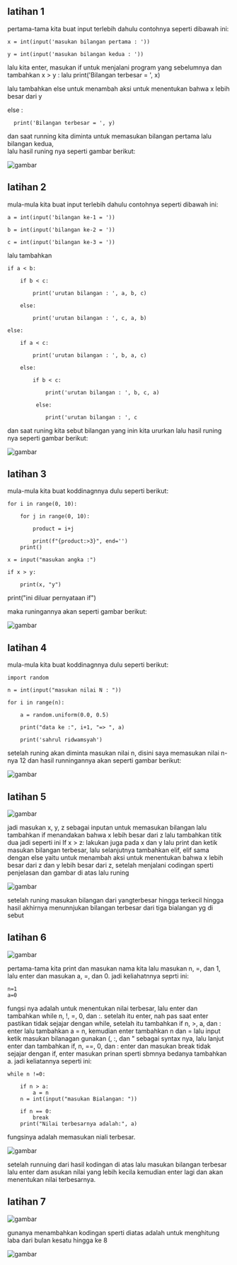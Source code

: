 ## latihan 1

pertama-tama kita buat input terlebih dahulu contohnya seperti dibawah ini:
```
x = int(input('masukan bilangan pertama : '))

y = int(input('masukan bilangan kedua : '))
```
lalu kita enter, masukan if untuk menjalani program yang sebelumnya dan tambahkan x > y : lalu print('Bilangan terbesar = ', x)

lalu tambahkan else untuk menambah aksi untuk menentukan bahwa x lebih besar dari y 

 else :
 
      print('Bilangan terbesar = ', y)
      
dan saat running kita diminta untuk memasukan bilangan pertama lalu bilangan kedua,      
lalu hasil runing nya seperti gambar berikut:

![gambar](gambarlab4/rid1.png)

## latihan 2

mula-mula kita buat input terlebih dahulu contohnya seperti dibawah ini:
```
a = int(input('bilangan ke-1 = '))

b = int(input('bilangan ke-2 = '))

c = int(input('bilangan ke-3 = '))
```
lalu tambahkan 
```
if a < b:

    if b < c:
    
        print('urutan bilangan : ', a, b, c)
        
    else:
    
        print('urutan bilangan : ', c, a, b)
        
else:

    if a < c:
    
        print('urutan bilangan : ', b, a, c)
        
    else:
    
        if b < c:
        
            print('urutan bilangan : ', b, c, a)
            
         else:
         
            print('urutan bilangan : ', c
```            
dan saat runing kita sebut bilangan yang inin kita ururkan 
lalu hasil runing nya seperti gambar berikut:

![gambar](gambarlab4/rid2.png)

## latihan 3

mula-mula kita buat koddinagnnya dulu seperti berikut:
```
for i in range(0, 10):

    for j in range(0, 10):
    
        product = i+j
        
        print(f"{product:>3}", end='')
    print()

x = input("masukan angka :")

if x > y:

    print(x, "y")
```    
print("ini diluar pernyataan if")

maka runingannya akan seperti gambar berikut:

![gambar](gambarlab4/rid3.png)

## latihan 4

mula-mula kita buat koddinagnnya dulu seperti berikut:
```
import random

n = int(input("masukan nilai N : "))

for i in range(n):

    a = random.uniform(0.0, 0.5)
    
    print("data ke :", i+1, "=> ", a)
    
    print('sahrul ridwamsyah')
```    
setelah runing akan diminta masukan nilai n, disini saya memasukan nilai n-nya 12
dan hasil runningannya akan seperti gambar berikut:

![gambar](gambarlab4/rid4.png)

## latihan 5

![gambar](gambarlab4/rid5.png)

jadi masukan x, y, z sebagai inputan untuk memasukan bilangan
lalu tambahkan if menandakan bahwa x lebih besar dari z lalu tambahkan titik dua 
jadi seperti ini
If  x > z:
lakukan juga pada x dan y lalu print dan ketik masukan bilangan terbesar,
lalu selanjutnya tambahkan elif, elif sama dengan else yaitu untuk menambah aksi untuk menentukan bahwa x lebih besar dari z dan y lebih besar dari z,
setelah menjalani codingan sperti penjelasan dan gambar di atas lalu runing

![gambar](gambarlab4/rid6.png)

setelah runing masukan bilangan dari yangterbesar hingga terkecil hingga hasil akhirnya menunnjukan bilangan terbesar dari tiga bialangan yg di sebut

## latihan 6

![gambar](gambarlab4/rid7.png)

pertama-tama kita print dan masukan nama kita 
lalu masukan n, =, dan 1, lalu enter dan masukan a, =, dan 0. jadi keliahatnnya seprti ini:
```
n=1
a=0
```
fungsi nya adalah untuk menentukan nilai terbesar, lalu enter dan tambahkan while n, !, =, 0, dan :. setelah itu enter, nah pas saat enter pastikan tidak sejajar dengan while, setelah itu tambahkan if n, >, a, dan : enter lalu tambahkan a = n, kemudian enter tambahkan n dan = lalu input ketik masukan bilanagan gunakan (, :, dan " sebagai syntax nya, lalu lanjut enter dan tambahkan if, n, ==, 0, dan : enter dan masukan break tidak sejajar dengan if, enter masukan prinan sperti sbmnya bedanya tambahkan a. jadi keliatannya seperti ini:
```
while n !=0:

    if n > a:
        a = n
    n = int(input("masukan Bialangan: "))
    
    if n == 0:
        break
    print("Nilai terbesarnya adalah:", a)
```
fungsinya adalah memasukan niali terbesar.

![gambar](gambarlab4/rid8.png)

setelah runnuing dari hasil kodingan di atas lalu masukan bilangan terbesar lalu enter dam asukan nilai yang lebih kecila kemudian enter lagi dan akan menentukan nilai terbesarnya.

## latihan 7

![gambar](gambarlab4/rid9.png)

gunanya menambahkan kodingan sperti diatas adalah untuk menghitung laba dari bulan kesatu hingga ke 8

![gambar](gambarlab4/rid10.png)
